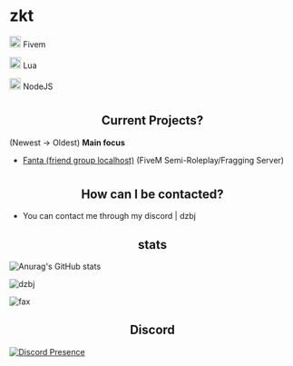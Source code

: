 <h1>zkt</h1>

<img width="20" src="https://img.icons8.com/color/512/fivem.png" /> Fivem

<img width="20" src="https://upload.wikimedia.org/wikipedia/commons/c/cf/Lua-Logo.svg" /> Lua

<img width="20" src="https://upload.wikimedia.org/wikipedia/commons/thumb/d/d9/Node.js_logo.svg/1280px-Node.js_logo.svg.png" /> NodeJS


# <h2 align="center">Current Projects?</h2>
(Newest -> Oldest)
 **Main focus**
- [Fanta (friend group localhost)](https://discord.gg/cmg) (FiveM Semi-Roleplay/Fragging Server)

# <h2 align="center">How can I be contacted?</h2>

- You can contact me through my discord | dzbj

<h2 align="center">stats</h2>

![Anurag's GitHub stats](https://github-readme-stats.vercel.app/api?username=dzbj&count_private=true&show_icons=true&theme=dracula)
<p><img align="center" src="https://github-readme-streak-stats.herokuapp.com/?user=dzbj&" alt="dzbj" /></p>
<img src="https://komarev.com/ghpvc/?username=dzbj&color=lightgray" alt="fax" width="" height="">

<h2 align="center">Discord</h2>

[![Discord Presence](https://lanyard.cnrad.dev/api/1082736643372498994)](https://discord.com/users/1082736643372498994)
